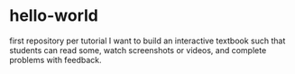 # hello-world
first repository per tutorial
I want to build an interactive textbook such that students can read some, watch screenshots or videos, and complete problems with feedback.
